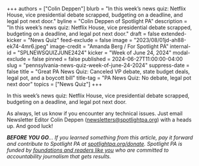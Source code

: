 +++
authors = ["Colin Deppen"]
blurb = "In this week’s news quiz: Netflix House, vice presidential debate scrapped, budgeting on a deadline, and legal pot next door."
byline = "Colin Deppen of Spotlight PA"
description = "In this week’s news quiz: Netflix House, vice presidential debate scrapped, budgeting on a deadline, and legal pot next door."
draft = false
extended-kicker = "News Quiz"
feed-exclude = false
image = "2023/08/01jd-ah88-ek74-4mr6.jpeg"
image-credit = "Amanda Berg / For Spotlight PA"
internal-id = "SPLNEWSQUIZJUNE2424"
kicker = "Week of June 24, 2024"
modal-exclude = false
pinned = false
published = 2024-06-27T11:00:00-04:00
slug = "pennsylvania-news-quiz-week-of-june-24-2024"
suppress-date = false
title = "Great PA News Quiz: Canceled VP debate, state budget deals, legal pot, and a boycott bill"
title-tag = "PA News Quiz: No debate, legal pot next door"
topics = ["News Quiz"]
+++

In this week’s news quiz: Netflix House, vice presidential debate scrapped, budgeting on a deadline, and legal pot next door.

<div data-tf-live="01J1AF3CHP8Q443HWC9W6QE8RP"></div><script src="//embed.typeform.com/next/embed.js"></script>

As always, let us know if you encounter any technical issues. Just email Newsletter Editor Colin Deppen (newsletters@spotlightpa.org) with a heads up. And good luck!

<strong><em>BEFORE YOU GO</em></strong><em>… If you learned something from this article, pay it forward and contribute to Spotlight PA at </em><a href="http://spotlightpa.org/donate"><em>spotlightpa.org/donate</em></a><em>. Spotlight PA is funded by </em><a href="https://www.spotlightpa.org/support"><em>foundations and readers like you</em></a><em> who are committed to accountability journalism that gets results.</em>

